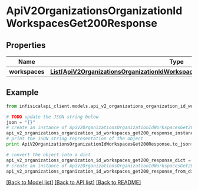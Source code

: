 # ApiV2OrganizationsOrganizationIdWorkspacesGet200Response


## Properties
Name | Type | Description | Notes
------------ | ------------- | ------------- | -------------
**workspaces** | [**List[ApiV2OrganizationsOrganizationIdWorkspacesGet200ResponseWorkspacesInner]**](ApiV2OrganizationsOrganizationIdWorkspacesGet200ResponseWorkspacesInner.md) |  | 

## Example

```python
from infisicalapi_client.models.api_v2_organizations_organization_id_workspaces_get200_response import ApiV2OrganizationsOrganizationIdWorkspacesGet200Response

# TODO update the JSON string below
json = "{}"
# create an instance of ApiV2OrganizationsOrganizationIdWorkspacesGet200Response from a JSON string
api_v2_organizations_organization_id_workspaces_get200_response_instance = ApiV2OrganizationsOrganizationIdWorkspacesGet200Response.from_json(json)
# print the JSON string representation of the object
print ApiV2OrganizationsOrganizationIdWorkspacesGet200Response.to_json()

# convert the object into a dict
api_v2_organizations_organization_id_workspaces_get200_response_dict = api_v2_organizations_organization_id_workspaces_get200_response_instance.to_dict()
# create an instance of ApiV2OrganizationsOrganizationIdWorkspacesGet200Response from a dict
api_v2_organizations_organization_id_workspaces_get200_response_from_dict = ApiV2OrganizationsOrganizationIdWorkspacesGet200Response.from_dict(api_v2_organizations_organization_id_workspaces_get200_response_dict)
```
[[Back to Model list]](../README.md#documentation-for-models) [[Back to API list]](../README.md#documentation-for-api-endpoints) [[Back to README]](../README.md)


